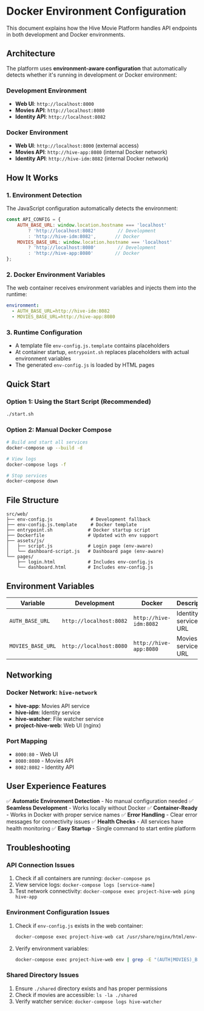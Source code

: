 # Docker Environment Configuration

This document explains how the Hive Movie Platform handles API endpoints in both development and Docker environments.

## Architecture

The platform uses **environment-aware configuration** that automatically detects whether it's running in development or Docker environment:

### Development Environment
- **Web UI**: `http://localhost:8000`
- **Movies API**: `http://localhost:8080`
- **Identity API**: `http://localhost:8082`

### Docker Environment
- **Web UI**: `http://localhost:8000` (external access)
- **Movies API**: `http://hive-app:8080` (internal Docker network)
- **Identity API**: `http://hive-idm:8082` (internal Docker network)

## How It Works

### 1. Environment Detection
The JavaScript configuration automatically detects the environment:

```javascript
const API_CONFIG = {
    AUTH_BASE_URL: window.location.hostname === 'localhost' 
        ? 'http://localhost:8082'        // Development
        : 'http://hive-idm:8082',       // Docker
    MOVIES_BASE_URL: window.location.hostname === 'localhost' 
        ? 'http://localhost:8080'        // Development  
        : 'http://hive-app:8080'        // Docker
};
```

### 2. Docker Environment Variables
The web container receives environment variables and injects them into the runtime:

```yaml
environment:
  - AUTH_BASE_URL=http://hive-idm:8082
  - MOVIES_BASE_URL=http://hive-app:8080
```

### 3. Runtime Configuration
- A template file `env-config.js.template` contains placeholders
- At container startup, `entrypoint.sh` replaces placeholders with actual environment variables
- The generated `env-config.js` is loaded by HTML pages

## Quick Start

### Option 1: Using the Start Script (Recommended)
```bash
./start.sh
```

### Option 2: Manual Docker Compose
```bash
# Build and start all services
docker-compose up --build -d

# View logs
docker-compose logs -f

# Stop services
docker-compose down
```

## File Structure

```
src/web/
├── env-config.js              # Development fallback
├── env-config.js.template     # Docker template
├── entrypoint.sh             # Docker startup script
├── Dockerfile                # Updated with env support
├── assets/js/
│   ├── script.js             # Login page (env-aware)
│   └── dashboard-script.js   # Dashboard page (env-aware)
└── pages/
    ├── login.html            # Includes env-config.js
    └── dashboard.html        # Includes env-config.js
```

## Environment Variables

| Variable | Development | Docker | Description |
|----------|------------|--------|-------------|
| `AUTH_BASE_URL` | `http://localhost:8082` | `http://hive-idm:8082` | Identity service URL |
| `MOVIES_BASE_URL` | `http://localhost:8080` | `http://hive-app:8080` | Movies service URL |

## Networking

### Docker Network: `hive-network`
- **hive-app**: Movies API service
- **hive-idm**: Identity service  
- **hive-watcher**: File watcher service
- **project-hive-web**: Web UI (nginx)

### Port Mapping
- `8000:80` - Web UI
- `8080:8080` - Movies API
- `8082:8082` - Identity API

## User Experience Features

✅ **Automatic Environment Detection** - No manual configuration needed
✅ **Seamless Development** - Works locally without Docker
✅ **Container-Ready** - Works in Docker with proper service names
✅ **Error Handling** - Clear error messages for connectivity issues
✅ **Health Checks** - All services have health monitoring
✅ **Easy Startup** - Single command to start entire platform

## Troubleshooting

### API Connection Issues
1. Check if all containers are running: `docker-compose ps`
2. View service logs: `docker-compose logs [service-name]`
3. Test network connectivity: `docker-compose exec project-hive-web ping hive-app`

### Environment Configuration Issues
1. Check if `env-config.js` exists in the web container:
   ```bash
   docker-compose exec project-hive-web cat /usr/share/nginx/html/env-config.js
   ```
2. Verify environment variables:
   ```bash
   docker-compose exec project-hive-web env | grep -E "(AUTH|MOVIES)_BASE_URL"
   ```

### Shared Directory Issues
1. Ensure `./shared` directory exists and has proper permissions
2. Check if movies are accessible: `ls -la ./shared`
3. Verify watcher service: `docker-compose logs hive-watcher`